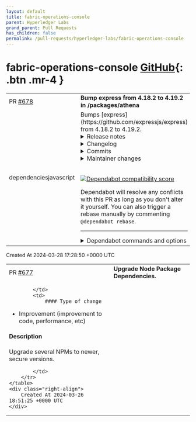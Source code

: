 ```yaml
---
layout: default
title: fabric-operations-console
parent: Hyperledger Labs
grand_parent: Pull Requests
has_children: false
permalink: /pull-requests/hyperledger-labs/fabric-operations-console
---
```


# fabric-operations-console <span class="fs-3 right-align">[GitHub](https://github.com/hyperledger-labs/fabric-operations-console){: .btn .mr-4 }</span>


<div>
    <table>
        <tr>
            <td>
                PR <a href="https://github.com/hyperledger-labs/fabric-operations-console/pull/678" class=".btn">#678</a>
            </td>
            <td>
                <b>
                    Bump express from 4.18.2 to 4.19.2 in /packages/athena
                </b>
            </td>
        </tr>
        <tr>
            <td>
                <span class="chip">dependencies</span><span class="chip">javascript</span>
            </td>
            <td>
                Bumps [express](https://github.com/expressjs/express) from 4.18.2 to 4.19.2.
<details>
<summary>Release notes</summary>
<p><em>Sourced from <a href="https://github.com/expressjs/express/releases">express's releases</a>.</em></p>
<blockquote>
<h2>4.19.2</h2>
<h2>What's Changed</h2>
<ul>
<li><a href="https://github.com/expressjs/express/commit/0b746953c4bd8e377123527db11f9cd866e39f94">Improved fix for open redirect allow list bypass</a></li>
</ul>
<p><strong>Full Changelog</strong>: <a href="https://github.com/expressjs/express/compare/4.19.1...4.19.2">https://github.com/expressjs/express/compare/4.19.1...4.19.2</a></p>
<h2>4.19.1</h2>
<h2>What's Changed</h2>
<ul>
<li>Fix ci after location patch by <a href="https://github.com/wesleytodd"><code>@​wesleytodd</code></a> in <a href="https://redirect.github.com/expressjs/express/pull/5552">expressjs/express#5552</a></li>
<li>fixed un-edited version in history.md for 4.19.0 by <a href="https://github.com/wesleytodd"><code>@​wesleytodd</code></a> in <a href="https://redirect.github.com/expressjs/express/pull/5556">expressjs/express#5556</a></li>
</ul>
<p><strong>Full Changelog</strong>: <a href="https://github.com/expressjs/express/compare/4.19.0...4.19.1">https://github.com/expressjs/express/compare/4.19.0...4.19.1</a></p>
<h2>4.19.0</h2>
<h2>What's Changed</h2>
<ul>
<li>fix typo in release date by <a href="https://github.com/UlisesGascon"><code>@​UlisesGascon</code></a> in <a href="https://redirect.github.com/expressjs/express/pull/5527">expressjs/express#5527</a></li>
<li>docs: nominating <a href="https://github.com/wesleytodd"><code>@​wesleytodd</code></a> to be project captian by <a href="https://github.com/wesleytodd"><code>@​wesleytodd</code></a> in <a href="https://redirect.github.com/expressjs/express/pull/5511">expressjs/express#5511</a></li>
<li>docs: loosen TC activity rules by <a href="https://github.com/wesleytodd"><code>@​wesleytodd</code></a> in <a href="https://redirect.github.com/expressjs/express/pull/5510">expressjs/express#5510</a></li>
<li>Add note on how to update docs for new release by <a href="https://github.com/crandmck"><code>@​crandmck</code></a> in <a href="https://redirect.github.com/expressjs/express/pull/5541">expressjs/express#5541</a></li>
<li><a href="https://redirect.github.com/expressjs/express/pull/5551/commits/660ccf5fa33dd0baab069e5c8ddd9ffe7d8bbff1">Prevent open redirect allow list bypass due to encodeurl</a></li>
<li>Release 4.19.0 by <a href="https://github.com/wesleytodd"><code>@​wesleytodd</code></a> in <a href="https://redirect.github.com/expressjs/express/pull/5551">expressjs/express#5551</a></li>
</ul>
<h2>New Contributors</h2>
<ul>
<li><a href="https://github.com/crandmck"><code>@​crandmck</code></a> made their first contribution in <a href="https://redirect.github.com/expressjs/express/pull/5541">expressjs/express#5541</a></li>
</ul>
<p><strong>Full Changelog</strong>: <a href="https://github.com/expressjs/express/compare/4.18.3...4.19.0">https://github.com/expressjs/express/compare/4.18.3...4.19.0</a></p>
<h2>4.18.3</h2>
<h2>Main Changes</h2>
<ul>
<li>Fix routing requests without method</li>
<li>deps: body-parser@1.20.2
<ul>
<li>Fix strict json error message on Node.js 19+</li>
<li>deps: content-type@~1.0.5</li>
<li>deps: raw-body@2.5.2</li>
</ul>
</li>
</ul>
<h2>Other Changes</h2>
<ul>
<li>Use https: protocol instead of deprecated git: protocol by <a href="https://github.com/vcsjones"><code>@​vcsjones</code></a> in <a href="https://redirect.github.com/expressjs/express/pull/5032">expressjs/express#5032</a></li>
<li>build: Node.js@16.18 and Node.js@18.12 by <a href="https://github.com/abenhamdine"><code>@​abenhamdine</code></a> in <a href="https://redirect.github.com/expressjs/express/pull/5034">expressjs/express#5034</a></li>
<li>ci: update actions/checkout to v3 by <a href="https://github.com/armujahid"><code>@​armujahid</code></a> in <a href="https://redirect.github.com/expressjs/express/pull/5027">expressjs/express#5027</a></li>
<li>test: remove unused function arguments in params by <a href="https://github.com/raksbisht"><code>@​raksbisht</code></a> in <a href="https://redirect.github.com/expressjs/express/pull/5124">expressjs/express#5124</a></li>
<li>Remove unused originalIndex from acceptParams by <a href="https://github.com/raksbisht"><code>@​raksbisht</code></a> in <a href="https://redirect.github.com/expressjs/express/pull/5119">expressjs/express#5119</a></li>
<li>Fixed typos by <a href="https://github.com/raksbisht"><code>@​raksbisht</code></a> in <a href="https://redirect.github.com/expressjs/express/pull/5117">expressjs/express#5117</a></li>
<li>examples: remove unused params by <a href="https://github.com/raksbisht"><code>@​raksbisht</code></a> in <a href="https://redirect.github.com/expressjs/express/pull/5113">expressjs/express#5113</a></li>
<li>fix: parameter str is not described in JSDoc by <a href="https://github.com/raksbisht"><code>@​raksbisht</code></a> in <a href="https://redirect.github.com/expressjs/express/pull/5130">expressjs/express#5130</a></li>
<li>fix: typos in History.md by <a href="https://github.com/raksbisht"><code>@​raksbisht</code></a> in <a href="https://redirect.github.com/expressjs/express/pull/5131">expressjs/express#5131</a></li>
<li>build : add Node.js@19.7 by <a href="https://github.com/abenhamdine"><code>@​abenhamdine</code></a> in <a href="https://redirect.github.com/expressjs/express/pull/5028">expressjs/express#5028</a></li>
<li>test: remove unused function arguments in params by <a href="https://github.com/raksbisht"><code>@​raksbisht</code></a> in <a href="https://redirect.github.com/expressjs/express/pull/5137">expressjs/express#5137</a></li>
</ul>
<!-- raw HTML omitted -->
</blockquote>
<p>... (truncated)</p>
</details>
<details>
<summary>Changelog</summary>
<p><em>Sourced from <a href="https://github.com/expressjs/express/blob/master/History.md">express's changelog</a>.</em></p>
<blockquote>
<h1>4.19.2 / 2024-03-25</h1>
<ul>
<li>Improved fix for open redirect allow list bypass</li>
</ul>
<h1>4.19.1 / 2024-03-20</h1>
<ul>
<li>Allow passing non-strings to res.location with new encoding handling checks</li>
</ul>
<h1>4.19.0 / 2024-03-20</h1>
<ul>
<li>Prevent open redirect allow list bypass due to encodeurl</li>
<li>deps: cookie@0.6.0</li>
</ul>
<h1>4.18.3 / 2024-02-29</h1>
<ul>
<li>Fix routing requests without method</li>
<li>deps: body-parser@1.20.2
<ul>
<li>Fix strict json error message on Node.js 19+</li>
<li>deps: content-type@~1.0.5</li>
<li>deps: raw-body@2.5.2</li>
</ul>
</li>
<li>deps: cookie@0.6.0
<ul>
<li>Add <code>partitioned</code> option</li>
</ul>
</li>
</ul>
</blockquote>
</details>
<details>
<summary>Commits</summary>
<ul>
<li><a href="https://github.com/expressjs/express/commit/04bc62787be974874bc1467b23606c36bc9779ba"><code>04bc627</code></a> 4.19.2</li>
<li><a href="https://github.com/expressjs/express/commit/da4d763ff6ba9df6dbd8f1f0b1d05412dda934d5"><code>da4d763</code></a> Improved fix for open redirect allow list bypass</li>
<li><a href="https://github.com/expressjs/express/commit/4f0f6cc67d531431c096ea006c2191b92931bbc3"><code>4f0f6cc</code></a> 4.19.1</li>
<li><a href="https://github.com/expressjs/express/commit/a003cfab034fbadb1c78ae337ee8ab389adda217"><code>a003cfa</code></a> Allow passing non-strings to res.location with new encoding handling checks f...</li>
<li><a href="https://github.com/expressjs/express/commit/a1fa90fcea7d8e844e1c9938ad095d62669c3abd"><code>a1fa90f</code></a> fixed un-edited version in history.md for 4.19.0</li>
<li><a href="https://github.com/expressjs/express/commit/11f2b1db227fd42c2508c427032c1ec671b306be"><code>11f2b1d</code></a> build: fix build due to inconsistent supertest behavior in older versions</li>
<li><a href="https://github.com/expressjs/express/commit/084e36506a18774f85206a65d8da04dc1107fc1b"><code>084e365</code></a> 4.19.0</li>
<li><a href="https://github.com/expressjs/express/commit/0867302ddbde0e9463d0564fea5861feb708c2dd"><code>0867302</code></a> Prevent open redirect allow list bypass due to encodeurl</li>
<li><a href="https://github.com/expressjs/express/commit/567c9c665d0de4c344b8e160146050770233783c"><code>567c9c6</code></a> Add note on how to update docs for new release (<a href="https://redirect.github.com/expressjs/express/issues/5541">#5541</a>)</li>
<li><a href="https://github.com/expressjs/express/commit/69a4cf2819c4449ec6ea45649691fb43a528d5d1"><code>69a4cf2</code></a> deps: cookie@0.6.0</li>
<li>Additional commits viewable in <a href="https://github.com/expressjs/express/compare/4.18.2...4.19.2">compare view</a></li>
</ul>
</details>
<details>
<summary>Maintainer changes</summary>
<p>This version was pushed to npm by <a href="https://www.npmjs.com/~wesleytodd">wesleytodd</a>, a new releaser for express since your current version.</p>
</details>
<br />


[![Dependabot compatibility score](https://dependabot-badges.githubapp.com/badges/compatibility_score?dependency-name=express&package-manager=npm_and_yarn&previous-version=4.18.2&new-version=4.19.2)](https://docs.github.com/en/github/managing-security-vulnerabilities/about-dependabot-security-updates#about-compatibility-scores)

Dependabot will resolve any conflicts with this PR as long as you don't alter it yourself. You can also trigger a rebase manually by commenting `@dependabot rebase`.

[//]: # (dependabot-automerge-start)
[//]: # (dependabot-automerge-end)

---

<details>
<summary>Dependabot commands and options</summary>
<br />

You can trigger Dependabot actions by commenting on this PR:
- `@dependabot rebase` will rebase this PR
- `@dependabot recreate` will recreate this PR, overwriting any edits that have been made to it
- `@dependabot merge` will merge this PR after your CI passes on it
- `@dependabot squash and merge` will squash and merge this PR after your CI passes on it
- `@dependabot cancel merge` will cancel a previously requested merge and block automerging
- `@dependabot reopen` will reopen this PR if it is closed
- `@dependabot close` will close this PR and stop Dependabot recreating it. You can achieve the same result by closing it manually
- `@dependabot show <dependency name> ignore conditions` will show all of the ignore conditions of the specified dependency
- `@dependabot ignore this major version` will close this PR and stop Dependabot creating any more for this major version (unless you reopen the PR or upgrade to it yourself)
- `@dependabot ignore this minor version` will close this PR and stop Dependabot creating any more for this minor version (unless you reopen the PR or upgrade to it yourself)
- `@dependabot ignore this dependency` will close this PR and stop Dependabot creating any more for this dependency (unless you reopen the PR or upgrade to it yourself)
You can disable automated security fix PRs for this repo from the [Security Alerts page](https://github.com/hyperledger-labs/fabric-operations-console/network/alerts).

</details>
            </td>
        </tr>
    </table>
    <div class="right-align">
        Created At 2024-03-28 17:28:50 +0000 UTC
    </div>
</div>

<div>
    <table>
        <tr>
            <td>
                PR <a href="https://github.com/hyperledger-labs/fabric-operations-console/pull/677" class=".btn">#677</a>
            </td>
            <td>
                <b>
                    Upgrade Node Package Dependencies.
                </b>
            </td>
        </tr>
        <tr>
            <td>
                
            </td>
            <td>
                #### Type of change

- Improvement (improvement to code, performance, etc)

#### Description

Upgrade several NPMs to newer, secure versions.

            </td>
        </tr>
    </table>
    <div class="right-align">
        Created At 2024-03-26 18:51:25 +0000 UTC
    </div>
</div>

